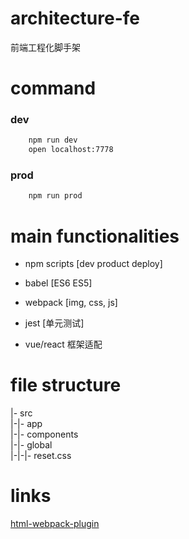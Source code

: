 # architecture-fe 

前端工程化脚手架

# command

### dev
```bash
    npm run dev
    open localhost:7778
```
### prod
```bash
    npm run prod
```


# main functionalities

- npm scripts [dev product deploy]

- babel [ES6 ES5]

- webpack [img, css, js]

- jest [单元测试]

- vue/react 框架适配

# file structure

|- src    
|-|- app    
|-|- components    
|-|- global     
|-|-|- reset.css     

# links

[html-webpack-plugin](https://github.com/jantimon/html-webpack-plugin)
